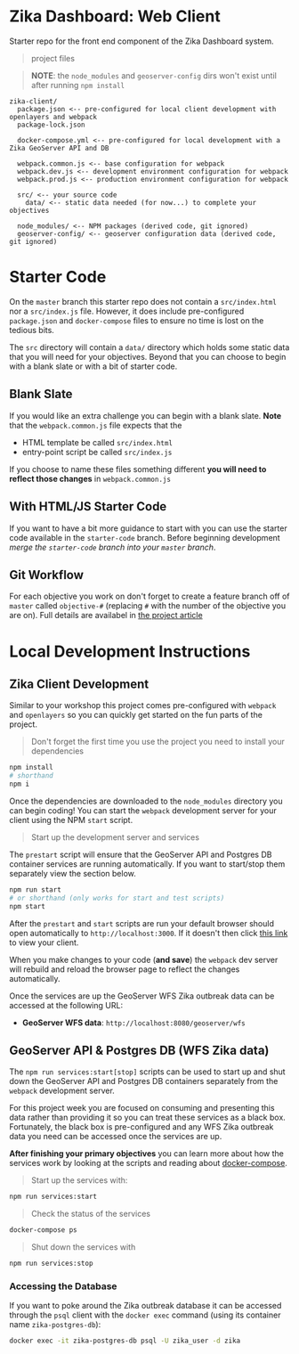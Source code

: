 # Zika Dashboard: Web Client

Starter repo for the front end component of the Zika Dashboard system.

> project files

> **NOTE**: the `node_modules` and `geoserver-config` dirs won't exist until after running `npm install`

```
zika-client/
  package.json <-- pre-configured for local client development with openlayers and webpack
  package-lock.json

  docker-compose.yml <-- pre-configured for local development with a Zika GeoServer API and DB

  webpack.common.js <-- base configuration for webpack
  webpack.dev.js <-- development environment configuration for webpack
  webpack.prod.js <-- production environment configuration for webpack

  src/ <-- your source code
    data/ <-- static data needed (for now...) to complete your objectives

  node_modules/ <-- NPM packages (derived code, git ignored)
  geoserver-config/ <-- geoserver configuration data (derived code, git ignored)
```

# Starter Code

On the `master` branch this starter repo does not contain a `src/index.html` nor a `src/index.js` file. However, it does include pre-configured `package.json` and `docker-compose` files to ensure no time is lost on the tedious bits.

The `src` directory will contain a `data/` directory which holds some static data that you will need for your objectives. Beyond that you can choose to begin with a blank slate or with a bit of starter code.

## Blank Slate

If you would like an extra challenge you can begin with a blank slate. **Note** that the `webpack.common.js` file expects that the

- HTML template be called `src/index.html`
- entry-point script be called `src/index.js`

If you choose to name these files something different **you will need to reflect those changes** in `webpack.common.js`

## With HTML/JS Starter Code

If you want to have a bit more guidance to start with you can use the starter code available in the `starter-code` branch. Before beginning development _merge the `starter-code` branch into your `master` branch_.

## Git Workflow

For each objective you work on don't forget to create a feature branch off of `master` called `objective-#` (replacing `#` with the number of the objective you are on). Full details are availabel in [the project article](https://education.launchcode.org/gis-devops/project-requirements/zika-client/index.html)

# Local Development Instructions

## Zika Client Development

Similar to your workshop this project comes pre-configured with `webpack` and `openlayers` so you can quickly get started on the fun parts of the project.

> Don't forget the first time you use the project you need to install your dependencies

```sh
npm install
# shorthand
npm i
```

Once the dependencies are downloaded to the `node_modules` directory you can begin coding! You can start the `webpack` development server for your client using the NPM `start` script.

> Start up the development server and services

The `prestart` script will ensure that the GeoServer API and Postgres DB container services are running automatically. If you want to start/stop them separately view the section below.

```sh
npm run start
# or shorthand (only works for start and test scripts)
npm start
```

After the `prestart` and `start` scripts are run your default browser should open automatically to `http://localhost:3000`. If it doesn't then click [this link](http://localhost:3000) to view your client.

When you make changes to your code (**and save**) the `webpack` dev server will rebuild and reload the browser page to reflect the changes automatically.

Once the services are up the GeoServer WFS Zika outbreak data can be accessed at the following URL:

- **GeoServer WFS data**: `http://localhost:8080/geoserver/wfs`

## GeoServer API & Postgres DB (WFS Zika data)

The `npm run services:start[stop]` scripts can be used to start up and shut down the GeoServer API and Postgres DB containers separately from the `webpack` development server.

For this project week you are focused on consuming and presenting this data rather than providing it so you can treat these services as a black box. Fortunately, the black box is pre-configured and any WFS Zika outbreak data you need can be accessed once the services are up.

**After finishing your primary objectives** you can learn more about how the services work by looking at the scripts and reading about [docker-compose](https://docs.docker.com/compose/).

> Start up the services with:

```sh
npm run services:start
```

> Check the status of the services

```sh
docker-compose ps
```

> Shut down the services with

```sh
npm run services:stop
```

### Accessing the Database

If you want to poke around the Zika outbreak database it can be accessed through the `psql` client with the `docker exec` command (using its container name `zika-postgres-db`):

```sh
docker exec -it zika-postgres-db psql -U zika_user -d zika
```
